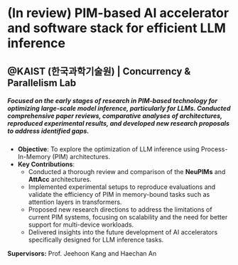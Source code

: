 # (In review) PIM-based AI accelerator and software stack for efficient LLM inference
## @KAIST (한국과학기술원) | Concurrency & Parallelism Lab

##### Focused on the early stages of research in PIM-based technology for optimizing large-scale model inference, particularly for LLMs. Conducted comprehensive paper reviews, comparative analyses of architectures, reproduced experimental results, and developed new research proposals to address identified gaps.

- **Objective**: To explore the optimization of LLM inference using Process-In-Memory (PIM) architectures.
- **Key Contributions**:
  - Conducted a thorough review and comparison of the **NeuPIMs** and **AttAcc** architectures.
  - Implemented experimental setups to reproduce evaluations and validate the efficiency of PIM in memory-bound tasks such as attention layers in transformers.
  - Proposed new research directions to address the limitations of current PIM systems, focusing on scalability and the need for better support for multi-device workloads.
  - Delivered insights into the future development of AI accelerators specifically designed for LLM inference tasks.

**Supervisors:** Prof. Jeehoon Kang and Haechan An

